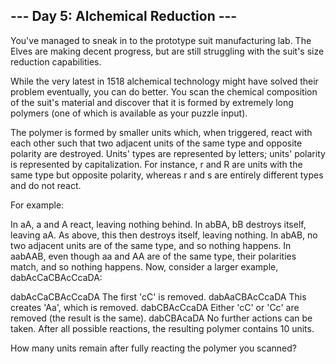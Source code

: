 ## --- Day 5: Alchemical Reduction ---
   You've managed to sneak in to the prototype suit manufacturing lab. The Elves are making decent progress, but are still struggling with the suit's size reduction capabilities.

   While the very latest in 1518 alchemical technology might have solved their problem eventually, you can do better. You scan the chemical composition of the suit's material and discover that it is formed by extremely long polymers (one of which is available as your puzzle input).

   The polymer is formed by smaller units which, when triggered, react with each other such that two adjacent units of the same type and opposite polarity are destroyed. Units' types are represented by letters; units' polarity is represented by capitalization. For instance, r and R are units with the same type but opposite polarity, whereas r and s are entirely different types and do not react.

   For example:

   In aA, a and A react, leaving nothing behind.
   In abBA, bB destroys itself, leaving aA. As above, this then destroys itself, leaving nothing.
   In abAB, no two adjacent units are of the same type, and so nothing happens.
   In aabAAB, even though aa and AA are of the same type, their polarities match, and so nothing happens.
   Now, consider a larger example, dabAcCaCBAcCcaDA:

   dabAcCaCBAcCcaDA  The first 'cC' is removed.
   dabAaCBAcCcaDA    This creates 'Aa', which is removed.
   dabCBAcCcaDA      Either 'cC' or 'Cc' are removed (the result is the same).
   dabCBAcaDA        No further actions can be taken.
   After all possible reactions, the resulting polymer contains 10 units.

   How many units remain after fully reacting the polymer you scanned?
